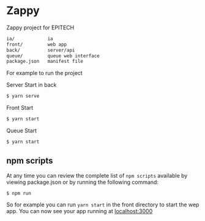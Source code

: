 # Zappy

Zappy project for EPITECH

```txt
ia/            ia
front/         web app
back/          server/api
queue/         queue web interface
package.json   manifest file
```

For example to run the project

Server Start in back
```bash
$ yarn serve
```

Front Start
```bash
$ yarn start
```

Queue Start
```bash
$ yarn start
```

## npm scripts

At any time you can review the complete list of `npm scripts` available by viewing
package.json or by running the following command:

```
$ npm run
```

So for example you can run `yarn start` in the front directory to start the wep app. You can now see your
app running at [localhost:3000](https://localhost:3000)
